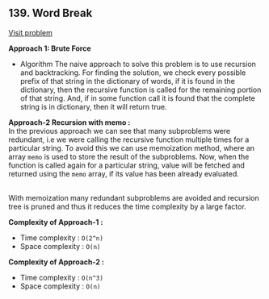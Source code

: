 ## 139. Word Break

[Visit problem](https://leetcode.com/problems/word-break/description/)

**Approach 1: Brute Force**<br>

-   Algorithm
    The naive approach to solve this problem is to use recursion and backtracking. For finding the solution, we check every possible prefix of that string in the dictionary of words, if it is found in the dictionary, then the recursive function is called for the remaining portion of that string. And, if in some function call it is found that the complete string is in dictionary, then it will return true.<br>

**Approach-2 Recursion with memo :**<br>
In the previous approach we can see that many subproblems were redundant, i.e we were calling the recursive function multiple times for a particular string. To avoid this we can use memoization method, where an array `memo` is used to store the result of the subproblems. Now, when the function is called again for a particular string, value will be fetched and returned using the `memo` array, if its value has been already evaluated.<br><br>

With memoization many redundant subproblems are avoided and recursion tree is pruned and thus it reduces the time complexity by a large factor.

**Complexity of Approach-1 :**<br>

-   Time complexity : `O(2^n)`
-   Space complexity : `O(n)`

**Complexity of Approach-2 :**<br>

-   Time complexity : `O(n^3)`
-   Space complexity : `O(n)`
